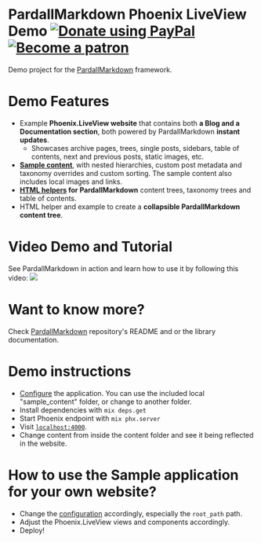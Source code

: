 # PardallMarkdown Phoenix LiveView Demo [![Donate using PayPal](https://raw.githubusercontent.com/laurent22/joplin/dev/Assets/WebsiteAssets/images/badges/Donate-PayPal-green.svg)](https://www.paypal.com/donate?hosted_button_id=FC5FTRRE3548C) [![Become a patron](https://raw.githubusercontent.com/laurent22/joplin/dev/Assets/WebsiteAssets/images/badges/Patreon-Badge.svg)](https://www.patreon.com/alfredbaudisch)

Demo project for the [PardallMarkdown](https://github.com/alfredbaudisch/pardall_markdown) framework. 

# Demo Features
- Example **Phoenix.LiveView website** that contains both **a Blog and a Documentation section**, both powered by PardallMarkdown **instant updates**.
    - Showcases archive pages, trees, single posts, sidebars, table of contents, next and previous posts, static images, etc.
- **[Sample content](./sample_content)**, with nested hierarchies, custom post metadata and taxonomy overrides and custom sorting. The sample content also includes local images and links.
- **[HTML helpers](./lib/pardall_markdown_web/views/pardall_markdown_helpers.ex) for PardallMarkdown** content trees, taxonomy trees and table of contents.
- HTML helper and example to create a **collapsible PardallMarkdown content tree**.

# Video Demo and Tutorial
See PardallMarkdown in action and learn how to use it by following this video:
[![](https://github.com/alfredbaudisch/pardall_markdown/blob/master/sample_content/static/images/pardallmarkdown-demo-and-tutorial-with-play.jpg)](https://www.youtube.com/watch?v=FdzqToe3dug)

# Want to know more?
Check [PardallMarkdown](https://github.com/alfredbaudisch/pardall_markdown) repository's README and or the library documentation.

# Demo instructions
- [Configure](https://github.com/alfredbaudisch/pardall_markdown#usage-in-elixir-otp-applications) the application. You can use the included local "sample_content" folder, or change to another folder.
- Install dependencies with `mix deps.get`
- Start Phoenix endpoint with `mix phx.server`
- Visit [`localhost:4000`](http://localhost:4000).
- Change content from inside the content folder and see it being reflected in the website.

# How to use the Sample application for your own website?
- Change the [configuration](https://github.com/alfredbaudisch/pardall_markdown#usage-in-elixir-otp-applications) accordingly, especially the `root_path` path.
- Adjust the Phoenix.LiveView views and components accordingly.
- Deploy!
